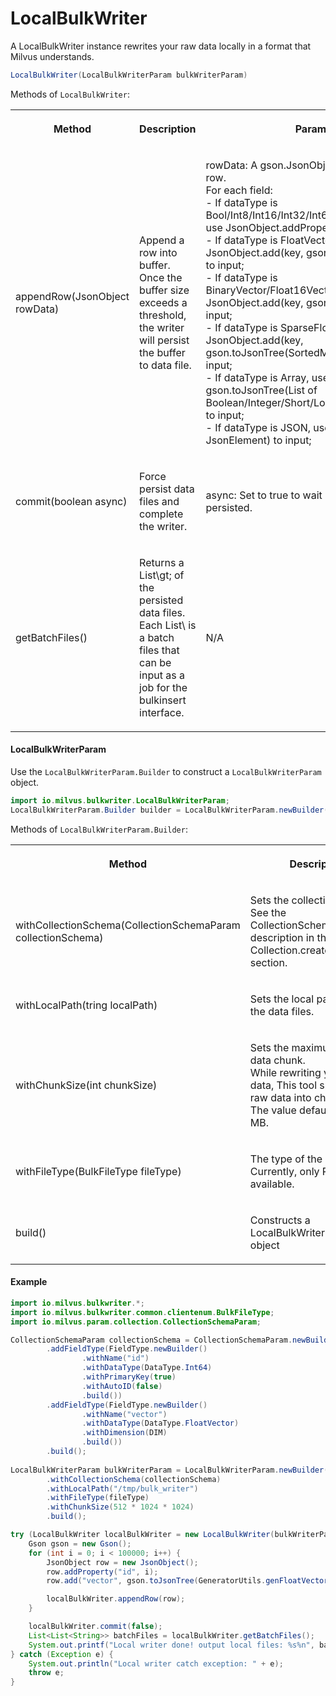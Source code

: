 # LocalBulkWriter

A LocalBulkWriter instance rewrites your raw data locally in a format that Milvus understands.

```java
LocalBulkWriter(LocalBulkWriterParam bulkWriterParam)
```

Methods of `LocalBulkWriter`:

<table>
    <tr>
        <th><p>Method</p></th>
        <th><p>Description</p></th>
        <th><p>Parameters</p></th>
    </tr>
    <tr>
        <td><p>appendRow(JsonObject rowData)</p></td>
        <td><p>Append a row into buffer. Once the buffer size exceeds a threshold, the writer will persist the buffer to data file.</p></td>
        <td><p>rowData: A gson.JsonObject to store the data of a row.<br/>For each field:<br/>- If dataType is Bool/Int8/Int16/Int32/Int64/Float/Double/Varchar, use JsonObject.addProperty(key, value) to input;<br/>- If dataType is FloatVector, use JsonObject.add(key, gson.toJsonTree(List[Float]) to input;<br/>- If dataType is BinaryVector/Float16Vector/BFloat16Vector, use JsonObject.add(key, gson.toJsonTree(byte[])) to input;<br/>- If dataType is SparseFloatVector, use JsonObject.add(key, gson.toJsonTree(SortedMap[Long, Float])) to input;<br/>- If dataType is Array, use JsonObject.add(key, gson.toJsonTree(List of Boolean/Integer/Short/Long/Float/Double/String)) to input;<br/>- If dataType is JSON, use JsonObject.add(key, JsonElement) to input;</p></td>
    </tr>
    <tr>
        <td><p>commit(boolean async)</p></td>
        <td><p>Force persist data files and complete the writer.</p></td>
        <td><p>async: Set to true to wait until all data files are persisted.</p></td>
    </tr>
    <tr>
        <td><p>getBatchFiles()</p></td>
        <td><p>Returns a List\<List\<String>gt; of the persisted data files. Each List\<String> is a batch files that can be input as a job for the bulkinsert interface.</p></td>
        <td><p>N/A</p></td>
    </tr>
</table>

#### LocalBulkWriterParam

Use the `LocalBulkWriterParam.Builder` to construct a `LocalBulkWriterParam` object.

```java
import io.milvus.bulkwriter.LocalBulkWriterParam;
LocalBulkWriterParam.Builder builder = LocalBulkWriterParam.newBuilder();
```

Methods of `LocalBulkWriterParam.Builder`:

<table>
    <tr>
        <th><p>Method</p></th>
        <th><p>Description</p></th>
        <th><p>Parameters</p></th>
    </tr>
    <tr>
        <td><p>withCollectionSchema(CollectionSchemaParam collectionSchema)</p></td>
        <td><p>Sets the collection schema. See the CollectionSchemaParam description in the Collection.createCollection() section.</p></td>
        <td><p>collectionSchema: collection schema</p></td>
    </tr>
    <tr>
        <td><p>withLocalPath(tring localPath)</p></td>
        <td><p>Sets the local path to output the data files.</p></td>
        <td><p>localPath: A local path.</p></td>
    </tr>
    <tr>
        <td><p>withChunkSize(int chunkSize)</p></td>
        <td><p>Sets the maximum size of a data chunk.<br/>While rewriting your raw data, This tool splits your raw data into chunks.<br/>The value defaults to 128 MB.</p></td>
        <td><p>chunkSize: the maximum size of a data chunk.</p></td>
    </tr>
    <tr>
        <td><p>withFileType(BulkFileType fileType)</p></td>
        <td><p>The type of the output file. Currently, only PARQUET is available.</p></td>
        <td><p>fileType: The output file type.</p></td>
    </tr>
    <tr>
        <td><p>build()</p></td>
        <td><p>Constructs a LocalBulkWriterParam object</p></td>
        <td><p>N/A</p></td>
    </tr>
</table>

#### Example

```java
import io.milvus.bulkwriter.*;
import io.milvus.bulkwriter.common.clientenum.BulkFileType;
import io.milvus.param.collection.CollectionSchemaParam;

CollectionSchemaParam collectionSchema = CollectionSchemaParam.newBuilder()
        .addFieldType(FieldType.newBuilder()
                .withName("id")
                .withDataType(DataType.Int64)
                .withPrimaryKey(true)
                .withAutoID(false)
                .build())
        .addFieldType(FieldType.newBuilder()
                .withName("vector")
                .withDataType(DataType.FloatVector)
                .withDimension(DIM)
                .build())
        .build();
        
LocalBulkWriterParam bulkWriterParam = LocalBulkWriterParam.newBuilder()
        .withCollectionSchema(collectionSchema)
        .withLocalPath("/tmp/bulk_writer")
        .withFileType(fileType)
        .withChunkSize(512 * 1024 * 1024)
        .build();

try (LocalBulkWriter localBulkWriter = new LocalBulkWriter(bulkWriterParam)) {
    Gson gson = new Gson();
    for (int i = 0; i < 100000; i++) {
        JsonObject row = new JsonObject();
        row.addProperty("id", i);
        row.add("vector", gson.toJsonTree(GeneratorUtils.genFloatVector(DIM)));

        localBulkWriter.appendRow(row);
    }

    localBulkWriter.commit(false);
    List<List<String>> batchFiles = localBulkWriter.getBatchFiles();
    System.out.printf("Local writer done! output local files: %s%n", batchFiles);
} catch (Exception e) {
    System.out.println("Local writer catch exception: " + e);
    throw e;
}
```
